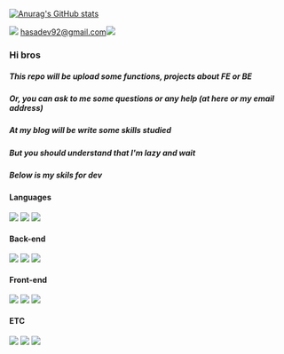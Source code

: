 [![Anurag's GitHub stats](https://github-readme-stats.vercel.app/api?username=pk-000000&show_icons=true&theme=midnight-purple)](https://github.com/anuraghazra/github-readme-stats)
<link rel="stylesheet" type="text/css" href="./style.css">

<p>
    <a target="_blank" href="https://velog.io/@dev__sana"><img src="https://img.shields.io/badge/Blog-FFFFFF?style=round-square&logo=Storyblok&logoColor=09B3AF&labelColor=FFFFFF"/></a>
    <a target="_blank" href="#" class="tooltip"><span class="tooltiptext">hasadev92@gmail.com</span><img src="https://img.shields.io/badge/Gmail-FFFFFF?style=round-square&logo=Gmail&logoColor=EA4335&labelColor=FFFFFF"/></a>
</p>

### Hi bros


##### This repo will be upload some functions, projects about FE or BE

##### Or, you can ask to me some questions or any help (at here or my email address)

##### At my blog will be write some skills studied

##### But you should understand that I'm lazy and wait


##### Below is my skils for dev
 
#### Languages
<p>
    <img src="https://img.shields.io/badge/JavaScript-FFFFFF?style=round-square&logo=JavaScript&logoColor=F7DF1E&labelColor=black"/>
    <img src="https://img.shields.io/badge/TypeScript-FFFFFF?style=round-square&logo=TypeScript&logoColor=3178C6&labelColor=black"/>
    <img src="https://img.shields.io/badge/Dart-FFFFFF?style=round-square&logo=Dart&logoColor=0175C2&labelColor=black"/>
</p>

#### Back-end
<p>
    <img src="https://img.shields.io/badge/Node.js-FFFFFF?style=round-square&logo=Node.js&logoColor=339933&labelColor=black"/>
    <img src="https://img.shields.io/badge/Express-FFFFFF?style=round-square&logo=Express&logoColor=FFFFFF&labelColor=black"/>
    <img src="https://img.shields.io/badge/Koa-FFFFFF?style=round-square&logo=Koa&logoColor=FFFFFF&labelColor=black"/>
</p>

#### Front-end
<p>
    <img src="https://img.shields.io/badge/React-FFFFFF?style=round-square&logo=React&logoColor=61DAFB&labelColor=black"/>
    <img src="https://img.shields.io/badge/Vue.js-FFFFFF?style=round-square&logo=Vue.js&logoColor=4FC08D&labelColor=black"/>
    <img src="https://img.shields.io/badge/Flutter-FFFFFF?style=round-square&logo=Flutter&logoColor=02569B&labelColor=black"/>
</p>

#### ETC
<p>
    <img src="https://img.shields.io/badge/Amazon AWS-FFFFFF?style=round-square&logo=Amazon AWS&logoColor=61DAFB&labelColor=black"/>
    <img src="https://img.shields.io/badge/Git-FFFFFF?style=round-square&logo=Git&logoColor=F05032&labelColor=black"/>
    <img src="https://img.shields.io/badge/MySQL-FFFFFF?style=round-square&logo=MySQL&logoColor=4479A1&labelColor=black"/>
</p>


